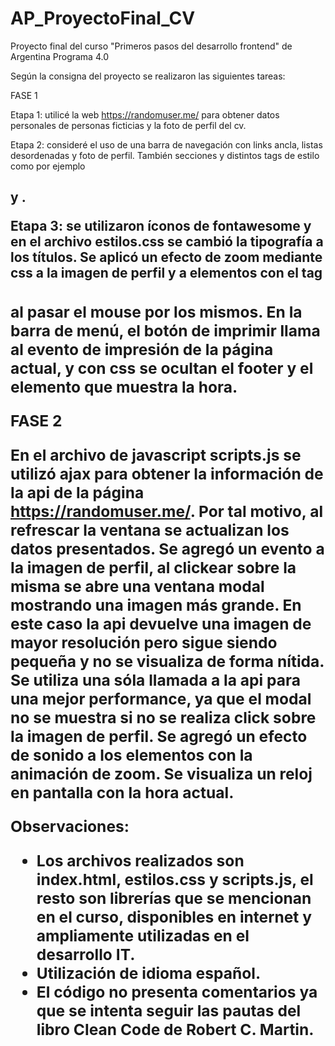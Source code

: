 # AP_ProyectoFinal_CV
Proyecto final del curso "Primeros pasos del desarrollo frontend" de Argentina Programa 4.0

Según la consigna del proyecto se realizaron las siguientes tareas:

FASE 1

Etapa 1: utilicé la web https://randomuser.me/ para obtener datos personales de personas ficticias y la foto de perfil del cv.

Etapa 2: consideré el uso de una barra de navegación con links ancla, listas desordenadas y foto de perfil. También secciones y distintos tags de estilo como por ejemplo <h2> y <strong>.

Etapa 3: se utilizaron íconos de fontawesome y en el archivo estilos.css se cambió la tipografía a los títulos. Se aplicó un efecto de zoom mediante css a la imagen de perfil y a elementos con el tag <h3> al pasar el mouse por los mismos.
En la barra de menú, el botón de imprimir llama al evento de impresión de la página actual, y con css se ocultan el footer y el elemento que muestra la hora.  

FASE 2

En el archivo de javascript scripts.js se utilizó ajax para obtener la información de la api de la página https://randomuser.me/. Por tal motivo, al refrescar la ventana se actualizan los datos presentados.
Se agregó un evento a la imagen de perfil, al clickear sobre la misma se abre una ventana modal mostrando una imagen más grande. En este caso la api devuelve una imagen de mayor resolución pero sigue siendo pequeña y no se visualiza de forma nítida. Se utiliza una sóla llamada a la api para una mejor performance, ya que el modal no se muestra si no se realiza click sobre la imagen de perfil.
Se agregó un efecto de sonido a los elementos con la animación de zoom.
Se visualiza un reloj en pantalla con la hora actual.


Observaciones:
- Los archivos realizados son index.html, estilos.css y scripts.js, el resto son librerías que se mencionan en el curso, disponibles en internet y ampliamente utilizadas en el desarrollo IT. 
- Utilización de idioma español. 
- El código no presenta comentarios ya que se intenta seguir las pautas del libro Clean Code de Robert C. Martin.
 
